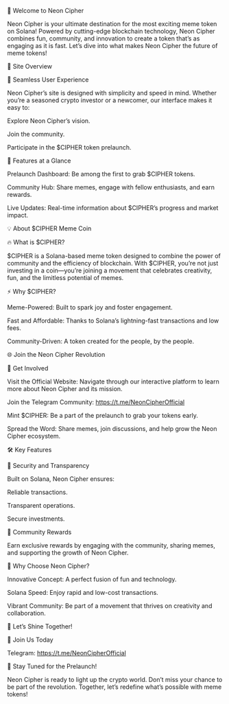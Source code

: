 🌟 Welcome to Neon Cipher

Neon Cipher is your ultimate destination for the most exciting meme token on Solana! Powered by cutting-edge blockchain technology, Neon Cipher combines fun, community, and innovation to create a token that’s as engaging as it is fast. Let’s dive into what makes Neon Cipher the future of meme tokens!

🎨 Site Overview

🚀 Seamless User Experience

Neon Cipher’s site is designed with simplicity and speed in mind. Whether you’re a seasoned crypto investor or a newcomer, our interface makes it easy to:

Explore Neon Cipher’s vision.

Join the community.

Participate in the $CIPHER token prelaunch.

💎 Features at a Glance

Prelaunch Dashboard: Be among the first to grab $CIPHER tokens.

Community Hub: Share memes, engage with fellow enthusiasts, and earn rewards.

Live Updates: Real-time information about $CIPHER’s progress and market impact.

💡 About $CIPHER Meme Coin

🔥 What is $CIPHER?

$CIPHER is a Solana-based meme token designed to combine the power of community and the efficiency of blockchain. With $CIPHER, you’re not just investing in a coin—you’re joining a movement that celebrates creativity, fun, and the limitless potential of memes.

⚡ Why $CIPHER?

Meme-Powered: Built to spark joy and foster engagement.

Fast and Affordable: Thanks to Solana’s lightning-fast transactions and low fees.

Community-Driven: A token created for the people, by the people.

🌐 Join the Neon Cipher Revolution

🤝 Get Involved

Visit the Official Website: Navigate through our interactive platform to learn more about Neon Cipher and its mission.

Join the Telegram Community: https://t.me/NeonCipherOfficial

Mint $CIPHER: Be a part of the prelaunch to grab your tokens early.

Spread the Word: Share memes, join discussions, and help grow the Neon Cipher ecosystem.

🛠️ Key Features

🔐 Security and Transparency

Built on Solana, Neon Cipher ensures:

Reliable transactions.

Transparent operations.

Secure investments.

🎉 Community Rewards

Earn exclusive rewards by engaging with the community, sharing memes, and supporting the growth of Neon Cipher.

📢 Why Choose Neon Cipher?

Innovative Concept: A perfect fusion of fun and technology.

Solana Speed: Enjoy rapid and low-cost transactions.

Vibrant Community: Be part of a movement that thrives on creativity and collaboration.

🌟 Let’s Shine Together!

🔗 Join Us Today

Telegram: https://t.me/NeonCipherOfficial

🚀 Stay Tuned for the Prelaunch!

Neon Cipher is ready to light up the crypto world. Don’t miss your chance to be part of the revolution. Together, let’s redefine what’s possible with meme tokens!
